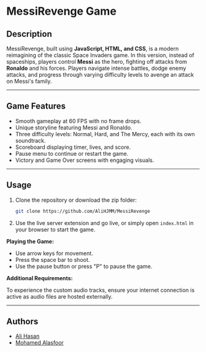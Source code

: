 # MessiRevenge Game

## **Description**

MessiRevenge, built using **JavaScript, HTML, and CSS**, is a modern reimagining of the classic Space Invaders game. In this version, instead of spaceships, players control **Messi** as the hero, fighting off attacks from **Ronaldo** and his forces. Players navigate intense battles, dodge enemy attacks, and progress through varying difficulty levels to avenge an attack on Messi's family.

---

## **Game Features**

- Smooth gameplay at 60 FPS with no frame drops.
- Unique storyline featuring Messi and Ronaldo.
- Three difficulty levels: Normal, Hard, and The Mercy, each with its own soundtrack.
- Scoreboard displaying timer, lives, and score.
- Pause menu to continue or restart the game.
- Victory and Game Over screens with engaging visuals.

---

## **Usage**

1. Clone the repository or download the zip folder:
   ```bash
   git clone https://github.com/AliHJMM/MessiRevenge
   ```
2. Use the live server extension and go live, or simply open `index.html` in your browser to start the game.

**Playing the Game:**

- Use arrow keys for movement.
- Press the space bar to shoot.
- Use the pause button or press "P" to pause the game.

**Additional Requirements:**

To experience the custom audio tracks, ensure your internet connection is active as audio files are hosted externally.

---

## **Authors**

- [Ali Hasan](https://github.com/AliHJMM)
- [Mohamed Alasfoor](https://github.com/Mohamed-Alasfoor)

